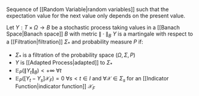 Sequence of [[Random Variable|random variables]] such that the expectation value for the next value only depends on the present value.

Let $Y:T\times\Omega\rightarrow B$ be a stochastic process taking values in a [[Banach Space|Banach space]] $B$ with metric $\|\cdot\|_B$ 
$Y$ is a martingale with respect to a [[Filtration|filtration]] $\Sigma_*$ and probability measure $P$ if:
- $\Sigma_*$ is a filtration of the probability space $(\Omega, \Sigma, P)$
- $Y$ is [[Adapted Process|adapted]] to $\Sigma_*$
- $\mathbb{E}_P(\|Y_t\|_B)<+\infty$ $\forall t$ 
- $\mathbb{E}_P([Y_t-Y_s]\mathcal{X}_{F})=0$ $\forall s<t\in I$ and $\forall \mathcal{X}\in\Sigma_s$ for an [[Indicator Function|indicator function]] $\mathcal{X}_F$
